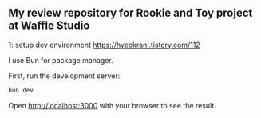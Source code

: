 ## My review repository for Rookie and Toy project at Waffle Studio

1: setup dev environment https://hyeokrani.tistory.com/112


I use Bun for package manager.

First, run the development server:

```bash
bun dev
```

Open [http://localhost:3000](http://localhost:3000) with your browser to see the result.